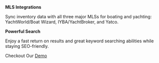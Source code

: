 **MLS Integrations**

Sync inventory data with all three major MLSs for boating and yachting: YachtWorld/Boat Wizard, IYBA/YachtBroker, and Yatco.

**Powerful Search**

Enjoy a fast return on results and great keyword searching abilities while staying SEO-friendly.

Checkout Our [Demo](https://demo.yachtsforsale.dev/)
